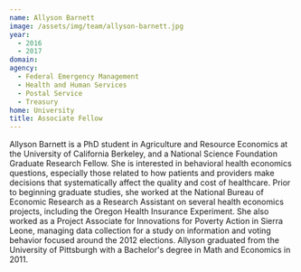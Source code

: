 ```yaml
---
name: Allyson Barnett
image: /assets/img/team/allyson-barnett.jpg
year: 
  - 2016
  - 2017
domain:
agency:
  - Federal Emergency Management 
  - Health and Human Services
  - Postal Service
  - Treasury
home: University
title: Associate Fellow
---
```


Allyson Barnett is a PhD student in Agriculture and Resource Economics at the University of California Berkeley, and a National Science Foundation Graduate Research Fellow.  She is interested in behavioral health economics questions, especially those related to how patients and providers make decisions that systematically affect the quality and cost of healthcare.  Prior to beginning graduate studies, she worked at the National Bureau of Economic Research as a Research Assistant on several health economics projects, including the Oregon Health Insurance Experiment.  She also worked as a Project Associate for Innovations for Poverty Action in Sierra Leone, managing data collection for a study on information and voting behavior focused around the 2012 elections.  Allyson graduated from the University of Pittsburgh with a Bachelor's degree in Math and Economics in 2011.
